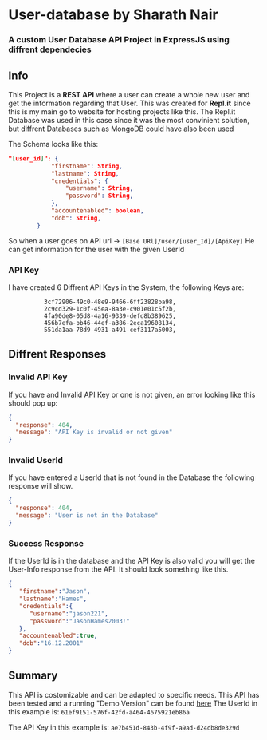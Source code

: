 # User-database by Sharath Nair

### A custom User Database API Project in ExpressJS using diffrent dependecies

## Info
This Project is a **REST API** where a user can create a whole new user and get the information regarding that User. This was created for **Repl.it** since this is my main go to website for hosting projects like this. 
The Repl.it Database was used in this case since it was the most convinient solution, but diffrent Databases such as MongoDB could have also been used


The Schema looks like this: 
```json
"[user_id]": {
            "firstname": String,
            "lastname": String,
            "credentials": {
                "username": String,
                "password": String,
            },
            "accountenabled": boolean,
            "dob": String,
        }
  ```      
        
So when a user goes on API url -> `[Base URl]/user/[user_Id]/[ApiKey]`
He can get information for the user with the given UserId


### API Key
I have created 6 Diffrent API Keys in the System, the following Keys are: 

  ```       "ae7b451d-843b-4f9f-a9ad-d24db8de329d,
            3cf72906-49c0-48e9-9466-6ff23828ba98,
            2c9cd329-1c0f-45ea-8a3e-c901e01c5f2b,
            4fa90de8-05d8-4a16-9339-defd8b389625,
            456b7efa-bb46-44ef-a386-2eca19608134,
            551da1aa-78d9-4931-a491-cef3117a5003,
   ```


## Diffrent Responses

### Invalid API Key
If you have and Invalid API Key or one is not given, an error looking like this should pop up: 
```json
{
  "response": 404,
  "message": "API Key is invalid or not given"
}
```     
### Invalid UserId 
If you have entered a UserId that is not found in the Database the following response will show.
```json
{
  "response": 404,
  "message": "User is not in the Database"
}
```   
### Success Response
If the UserId is in the database and the API Key is also valid you will get the User-Info response from the API. It should look something like this.
```json
{
   "firstname":"Jason",
   "lastname":"Hames",
   "credentials":{
      "username":"jason221",
      "password":"JasonHames2003!"
   },
   "accountenabled":true,
   "dob":"16.12.2001"
}
```  


## Summary
This API is costomizable and can be adapted to specific needs. This API has been tested and a running "Demo Version" can be found [here](https://portfolio-database.shereth.repl.co/user/61ef9151-576f-42fd-a464-4675921eb86a/ae7b451d-843b-4f9f-a9ad-d24db8de329d)
The UserId in this example is: `61ef9151-576f-42fd-a464-4675921eb86a`

The API Key in this example is: `ae7b451d-843b-4f9f-a9ad-d24db8de329d`
